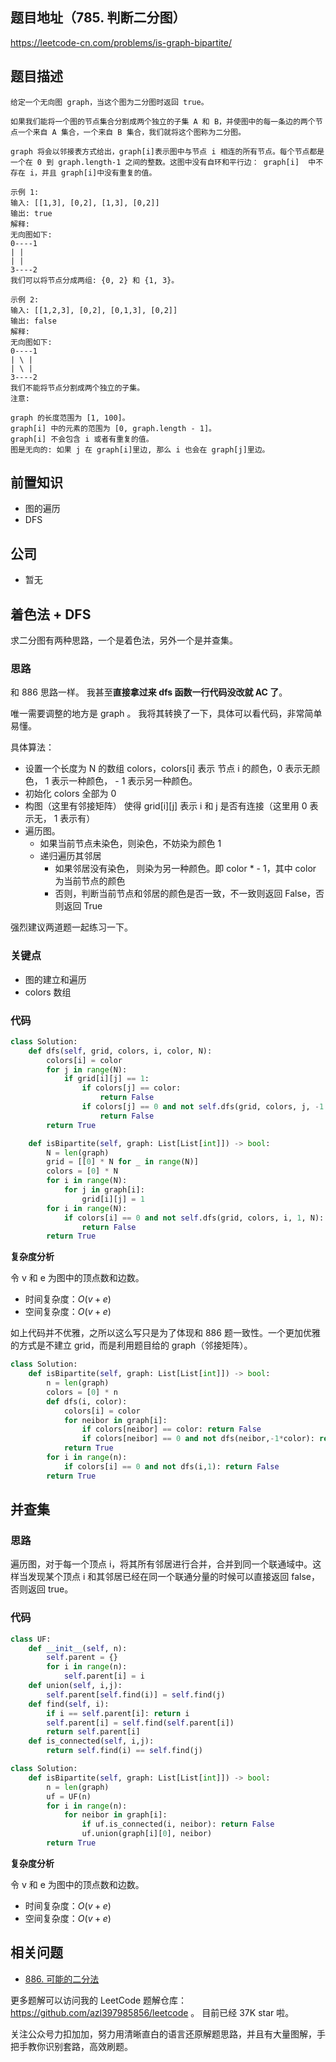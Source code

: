 ## 题目地址（785. 判断二分图）

https://leetcode-cn.com/problems/is-graph-bipartite/

## 题目描述

```
给定一个无向图 graph，当这个图为二分图时返回 true。

如果我们能将一个图的节点集合分割成两个独立的子集 A 和 B，并使图中的每一条边的两个节点一个来自 A 集合，一个来自 B 集合，我们就将这个图称为二分图。

graph 将会以邻接表方式给出，graph[i]表示图中与节点 i 相连的所有节点。每个节点都是一个在 0 到 graph.length-1 之间的整数。这图中没有自环和平行边： graph[i]  中不存在 i，并且 graph[i]中没有重复的值。

示例 1:
输入: [[1,3], [0,2], [1,3], [0,2]]
输出: true
解释:
无向图如下:
0----1
| |
| |
3----2
我们可以将节点分成两组: {0, 2} 和 {1, 3}。

示例 2:
输入: [[1,2,3], [0,2], [0,1,3], [0,2]]
输出: false
解释:
无向图如下:
0----1
| \ |
| \ |
3----2
我们不能将节点分割成两个独立的子集。
注意:

graph 的长度范围为 [1, 100]。
graph[i] 中的元素的范围为 [0, graph.length - 1]。
graph[i] 不会包含 i 或者有重复的值。
图是无向的: 如果 j 在 graph[i]里边, 那么 i 也会在 graph[j]里边。
```

## 前置知识

- 图的遍历
- DFS

## 公司

- 暂无

## 着色法 + DFS

求二分图有两种思路，一个是着色法，另外一个是并查集。

### 思路

和 886 思路一样。 我甚至**直接拿过来 dfs 函数一行代码没改就 AC 了**。

唯一需要调整的地方是 graph 。 我将其转换了一下，具体可以看代码，非常简单易懂。

具体算法：

- 设置一个长度为 N 的数组 colors，colors[i] 表示 节点 i 的颜色，0 表示无颜色， 1 表示一种颜色， - 1 表示另一种颜色。
- 初始化 colors 全部为 0
- 构图（这里有邻接矩阵） 使得 grid[i][j] 表示 i 和 j 是否有连接（这里用 0 表示无， 1 表示有）
- 遍历图。
  - 如果当前节点未染色，则染色，不妨染为颜色 1
  - 递归遍历其邻居
    - 如果邻居没有染色， 则染为另一种颜色。即 color \* - 1，其中 color 为当前节点的颜色
    - 否则，判断当前节点和邻居的颜色是否一致，不一致则返回 False，否则返回 True

强烈建议两道题一起练习一下。

### 关键点

- 图的建立和遍历
- colors 数组

### 代码

```py
class Solution:
    def dfs(self, grid, colors, i, color, N):
        colors[i] = color
        for j in range(N):
            if grid[i][j] == 1:
                if colors[j] == color:
                    return False
                if colors[j] == 0 and not self.dfs(grid, colors, j, -1 * color, N):
                    return False
        return True

    def isBipartite(self, graph: List[List[int]]) -> bool:
        N = len(graph)
        grid = [[0] * N for _ in range(N)]
        colors = [0] * N
        for i in range(N):
            for j in graph[i]:
                grid[i][j] = 1
        for i in range(N):
            if colors[i] == 0 and not self.dfs(grid, colors, i, 1, N):
                return False
        return True
```

**复杂度分析**

令 v 和 e 为图中的顶点数和边数。

- 时间复杂度：$O(v+e)$
- 空间复杂度：$O(v+e)$


如上代码并不优雅，之所以这么写只是为了体现和 886 题一致性。一个更加优雅的方式是不建立 grid，而是利用题目给的 graph（邻接矩阵）。

```py
class Solution:
    def isBipartite(self, graph: List[List[int]]) -> bool:
        n = len(graph)
        colors = [0] * n
        def dfs(i, color):
            colors[i] = color
            for neibor in graph[i]:
                if colors[neibor] == color: return False
                if colors[neibor] == 0 and not dfs(neibor,-1*color): return False
            return True
        for i in range(n):
            if colors[i] == 0 and not dfs(i,1): return False
        return True
 ```
## 并查集

### 思路

遍历图，对于每一个顶点 i，将其所有邻居进行合并，合并到同一个联通域中。这样当发现某个顶点 i 和其邻居已经在同一个联通分量的时候可以直接返回 false，否则返回 true。

### 代码

```py
class UF:
    def __init__(self, n):
        self.parent = {}
        for i in range(n):
            self.parent[i] = i
    def union(self, i,j):
        self.parent[self.find(i)] = self.find(j)
    def find(self, i):
        if i == self.parent[i]: return i
        self.parent[i] = self.find(self.parent[i])
        return self.parent[i]
    def is_connected(self, i,j):
        return self.find(i) == self.find(j)

class Solution:
    def isBipartite(self, graph: List[List[int]]) -> bool:
        n = len(graph)
        uf = UF(n)
        for i in range(n):
            for neibor in graph[i]:
                if uf.is_connected(i, neibor): return False
                uf.union(graph[i][0], neibor)
        return True
```


**复杂度分析**

令 v 和 e 为图中的顶点数和边数。

- 时间复杂度：$O(v+e)$
- 空间复杂度：$O(v+e)$

## 相关问题

- [886. 可能的二分法](./886.possible-bipartition.md)

更多题解可以访问我的 LeetCode 题解仓库：https://github.com/azl397985856/leetcode 。 目前已经 37K star 啦。

关注公众号力扣加加，努力用清晰直白的语言还原解题思路，并且有大量图解，手把手教你识别套路，高效刷题。
